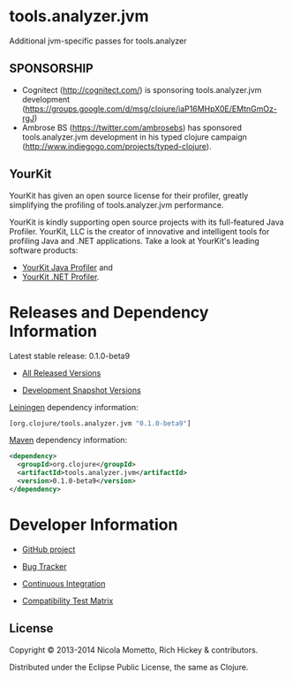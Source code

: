 # tools.analyzer.jvm

Additional jvm-specific passes for tools.analyzer

## SPONSORSHIP

* Cognitect (http://cognitect.com/) is sponsoring tools.analyzer.jvm development (https://groups.google.com/d/msg/clojure/iaP16MHpX0E/EMtnGmOz-rgJ)
* Ambrose BS (https://twitter.com/ambrosebs) has sponsored tools.analyzer.jvm development in his typed clojure campaign (http://www.indiegogo.com/projects/typed-clojure).

## YourKit

YourKit has given an open source license for their profiler, greatly simplifying the profiling of tools.analyzer.jvm performance.

YourKit is kindly supporting open source projects with its full-featured Java Profiler. YourKit, LLC is the creator of innovative and intelligent tools for profiling Java and .NET applications. Take a look at YourKit's leading software products:

* <a href="http://www.yourkit.com/java/profiler/index.jsp">YourKit Java Profiler</a> and
* <a href="http://www.yourkit.com/.net/profiler/index.jsp">YourKit .NET Profiler</a>.

Releases and Dependency Information
========================================

Latest stable release: 0.1.0-beta9

* [All Released Versions](http://search.maven.org/#search%7Cgav%7C1%7Cg%3A%22org.clojure%22%20AND%20a%3A%22tools.analyzer.jvm%22)

* [Development Snapshot Versions](https://oss.sonatype.org/index.html#nexus-search;gav%7Eorg.clojure%7Etools.analyzer.jvm%7E%7E%7E)

[Leiningen](https://github.com/technomancy/leiningen) dependency information:

```clojure
[org.clojure/tools.analyzer.jvm "0.1.0-beta9"]
```
[Maven](http://maven.apache.org/) dependency information:

```xml
<dependency>
  <groupId>org.clojure</groupId>
  <artifactId>tools.analyzer.jvm</artifactId>
  <version>0.1.0-beta9</version>
</dependency>
```

Developer Information
========================================

* [GitHub project](https://github.com/clojure/tools.analyzer.jvm)

* [Bug Tracker](http://dev.clojure.org/jira/browse/TANAL)

* [Continuous Integration](http://build.clojure.org/job/tools.analyzer.jvm/)

* [Compatibility Test Matrix](http://build.clojure.org/job/tools.analyzer.jvm-test-matrix/)

## License

Copyright © 2013-2014 Nicola Mometto, Rich Hickey & contributors.

Distributed under the Eclipse Public License, the same as Clojure.
